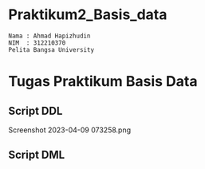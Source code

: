 # Praktikum2_Basis_data
```
Nama : Ahmad Hapizhudin
NIM  : 312210370
Pelita Bangsa University
```
# Tugas Praktikum Basis Data 
## Script DDL
Screenshot 2023-04-09 073258.png
## Script DML
